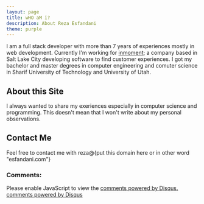 ```yaml
---
layout: page
title: wHO aM i?
description: About Reza Esfandani
theme: purple
---
```

 
I am a full stack developer with more than 7 years of experiences mostly in web development. Currently I'm working for <a href="http://www.inmoment.com" target="_blak">inmoment</a>; a company based in Salt Lake City developing software to find customer experiences. I got my bachelor and master degrees in computer engineering and comuter science in Sharif University of Technology and University of Utah.

## About this Site

I always wanted to share my exeriences especially in computer science and programming. This doesn't mean that I won't write about my personal observations.

## Contact Me

Feel free to contact me with reza@{put this domain here or in other word "esfandani.com"}

### Comments:

<div id="disqus_thread"></div>
<script type="text/javascript">
  /* * * CONFIGURATION VARIABLES: EDIT BEFORE PASTING INTO YOUR WEBPAGE * * */
  var disqus_shortname = '{{site.disqushandler}}';

  /* * * DON'T EDIT BELOW THIS LINE * * */
  (function() {
      var dsq = document.createElement('script'); dsq.type = 'text/javascript'; dsq.async = true;
      dsq.src = '//' + disqus_shortname + '.disqus.com/embed.js';
      (document.getElementsByTagName('head')[0] || document.getElementsByTagName('body')[0]).appendChild(dsq);
  })();
</script>
<noscript>Please enable JavaScript to view the <a href="http://disqus.com/?ref_noscript">comments powered by Disqus.</a></noscript>
<a href="http://disqus.com" class="dsq-brlink">comments powered by <span class="logo-disqus">Disqus</span></a>
